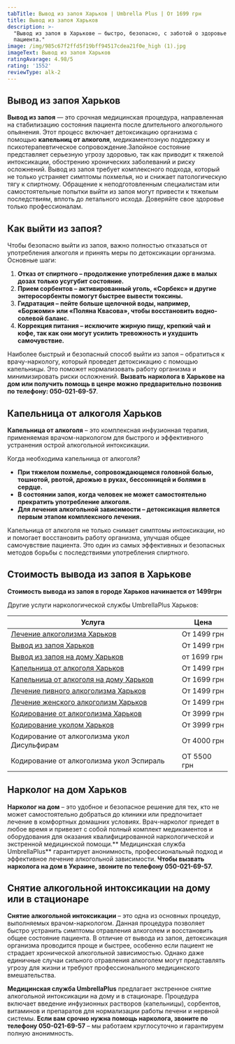 ```yaml
---
tabTitle: Вывод из запоя Харьков | Umbrella Plus | От 1699 грн
title: Вывод из запоя Харьков
description: >-
  "Вывод из запоя в Харькове — быстро, безопасно, с заботой о здоровье
  пациента."
image: /img/985c67f2ffd5f19bff94517cdea21f0e_high (1).jpg
imageText: Вывод из запоя Харьков
ratingAvarage: 4.98/5
rating: '1552'
reviewType: alk-2
---
```


## Вывод из запоя Харьков

**Вывод из запоя** — это срочная медицинская процедура, направленная на стабилизацию состояния пациента после длительного алкогольного опьянения. Этот процесс включает детоксикацию организма с помощью **капельниц от алкоголя**, медикаментозную поддержку и психотерапевтическое сопровождение.Запойное состояние представляет серьезную угрозу здоровью, так как приводит к тяжелой интоксикации, обострению хронических заболеваний и риску осложнений. Вывод из запоя требует комплексного подхода, который не только устраняет симптомы похмелья, но и снижает патологическую тягу к спиртному. Обращение к неподготовленным специалистам или самостоятельные попытки выйти из запоя могут привести к тяжелым последствиям, вплоть до летального исхода. Доверяйте свое здоровье только профессионалам.

## Как выйти из запоя?

Чтобы безопасно выйти из запоя, важно полностью отказаться от употребления алкоголя и принять меры по детоксикации организма. Основные шаги:

1. **Отказ от спиртного – продолжение употребления даже в малых дозах только усугубит состояние.**
2. **Прием сорбентов – активированный уголь, «Сорбекс» и другие энтеросорбенты помогут быстрее вывести токсины.**
3. **Гидратация – пейте больше щелочной воды, например, «Боржоми» или «Поляна Квасова», чтобы восстановить водно-солевой баланс.**
4. **Коррекция питания – исключите жирную пищу, крепкий чай и кофе, так как они могут усилить тревожность и ухудшить самочувствие.**

Наиболее быстрый и безопасный способ выйти из запоя – обратиться к врачу-наркологу, который проведет детоксикацию с помощью капельницы. Это поможет нормализовать работу организма и минимизировать риски осложнений. **Вызвать нарколога в Харькове на дом или получить помощь в ценре можно предварительно позвонив по телефону: 050-021-69-57**.

## Капельница от алкоголя Харьков

**Капельница от алкоголя** – это комплексная инфузионная терапия, применяемая врачом-наркологом для быстрого и эффективного устранения острой алкогольной интоксикации.

Когда необходима капельница от алкоголя?

* **При тяжелом похмелье, сопровождающемся головной болью, тошнотой, рвотой, дрожью в руках, бессонницей и болями в сердце.**
* **В состоянии запоя, когда человек не может самостоятельно прекратить употребление алкоголя.**
* **Для лечения алкогольной зависимости – детоксикация является первым этапом комплексного лечения.**

Капельница от алкоголя не только снимает симптомы интоксикации, но и помогает восстановить работу организма, улучшая общее самочувствие пациента. Это один из самых эффективных и безопасных методов борьбы с последствиями употребления спиртного.

## Стоимость вывода из запоя в Харькове

**Стоимость вывода из запоя в городе Харьков начинается от 1499грн**

Другие услуги наркологической службы UmbrellaPlus Харьков:

| Услуга                                                                                                                | Цена        |
| --------------------------------------------------------------------------------------------------------------------- | ----------- |
| [Лечение алкоголизма Харьков](https://umbrella-plus.com.ua/kharkiv/lechenie_alkogolizma_v_kharkove/)                  | От 1499 грн |
| [Вывод из запоя Харьков](https://umbrella-plus.com.ua/kharkiv/vivod-iz-zapoia-kharkiv/)                               | От 1499 грн |
| [Вывод из запоя на дому Харьков](https://umbrella-plus.com.ua/kharkiv/vivod-iz-zapoia-na-domy-kharkiv/)               | от 1699 грн |
| [Капельница от алкоголя Харьков](https://umbrella-plus.com.ua/kharkiv/kapelnitsya-ot-alc/)                            | От 1499 грн |
| [Капельница от алкоголя на дому Харьков](https://umbrella-plus.com.ua/kharkiv/kapelnica-ot-alkogola-na-domy-kharkiv/) | От 1699 грн |
| [Лечение пивного алкоголизма Харьков](https://umbrella-plus.com.ua/kharkiv/lechenie_pivnogo_alkogolizma_kharkiv/)     | От 1499 грн |
| [Лечение женского алкоголизм Харьков](https://umbrella-plus.com.ua/kharkiv/lechenie_jenskogo_alkogolizma_kharkiv/)    | От 1499 грн |
| [Кодирование от алкоголизма Харьков](https://umbrella-plus.com.ua/kharkiv/kodirovka_ot_alkogolizma_kharkiv/)          | От 3999 грн |
| [Кодирование уколом Харьков](https://umbrella-plus.com.ua/kharkiv/kodirovka_ot_alkogolizma_ykolom_kharkov/)           | От 3999 грн |
| Кодирование от алкоголизма укол Дисульфирам                                                                           | От 4000 грн |
| Кодирование от алкоголизма укол Эспираль                                                                              | ОТ 5500 грн |

## Нарколог на дом Харьков

**Нарколог на дом** – это удобное и безопасное решение для тех, кто не может самостоятельно добраться до клиники или предпочитает лечение в комфортных домашних условиях. Врач-нарколог приедет в любое время и привезет с собой полный комплект медикаментов и оборудования для оказания квалифицированной наркологической и экстренной медицинской помощи.** Медицинская служба UmbrellaPlus** гарантирует анонимность, профессиональный подход и эффективное лечение алкогольной зависимости. **Чтобы вызвать нарколога на дом в Украине, звоните по телефону 050-021-69-57.**

## Снятие алкогольной интоксикации на дому или в стационаре

**Снятие алкогольной интоксикации** – это одна из основных процедур, выполняемых врачом-наркологом. Данная процедура позволяет быстро устранить симптомы отравления алкоголем и восстановить общее состояние пациента. В отличие от вывода из запоя, детоксикация организма проводится проще и быстрее, особенно если пациент не страдает хронической алкогольной зависимостью. Однако даже единичные случаи сильного отравления алкоголем могут представлять угрозу для жизни и требуют профессионального медицинского вмешательства.

**Медицинская служба UmbrellaPlus** предлагает экстренное снятие алкогольной интоксикации на дому и в стационаре. Процедура включает введение инфузионных растворов (капельницы), сорбентов, витаминов и препаратов для нормализации работы печени и нервной системы. **Если вам срочно нужна помощь нарколога, звоните по телефону 050-021-69-57** – мы работаем круглосуточно и гарантируем полную анонимность.
